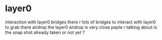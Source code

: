 # layer0
interaction with layer0 bridges
there r lots of bridges to interact with layer0 to grab there airdrop
the layer0 airdrop is very close
peple r talking about is the snap shot already taken or not yet ?
